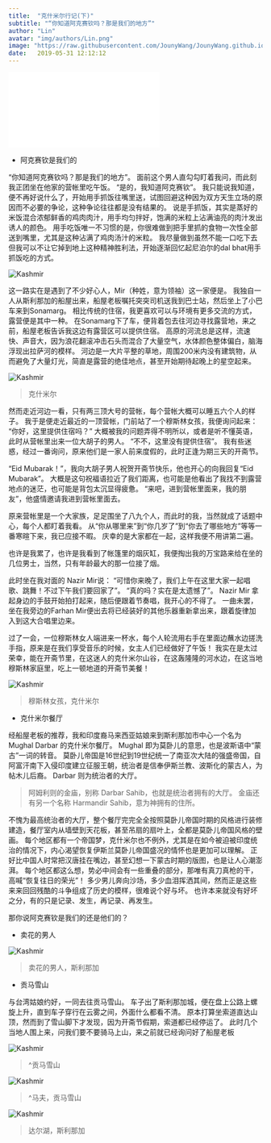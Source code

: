 ```yaml
---
title:  "克什米尔行记(下)"
subtitle: "“你知道阿克赛钦吗？那是我们的地方”"
author: "Lin"
avatar: "img/authors/Lin.png"
image: "https://raw.githubusercontent.com/JounyWang/JounyWang.github.io/master/_posts/travel/img/IMG_9813.JPG"
date:   2019-05-31 12:12:12
---
```

<iframe frameborder="no" border="0" marginwidth="0" marginheight="0" src="//music.163.com/outchain/player?type=2&id=488919853&auto=1&height=66"></iframe>



 - 阿克赛钦是我们的

“你知道阿克赛钦吗？那是我们的地方”。
面前这个男人直勾勾盯着我问，而此刻我正团坐在他家的营帐里吃午饭。
“是的，我知道阿克赛钦”。
我只能说我知道，便不再好说什么了，开始用手抓饭往嘴里送，试图回避这种因为双方天生立场的原因而不必要的争论，这种争论往往都是没有结果的。
说是手抓饭，其实是蒸好的米饭混合浓郁鲜香的鸡肉肉汁，用手均匀拌好，饱满的米粒上沾满油亮的肉汁发出诱人的颜色。
用手吃饭唯一不习惯的是，你很难做到把手里抓的食物一次性全部送到嘴里，尤其是这种沾满了鸡肉汤汁的米粒。
我尽量做到虽然不能一口吃下去但我可以不让它掉到地上这种精神胜利法，开始逐渐回忆起尼泊尔的dal bhat用手抓饭吃的方式。

![Kashmir](https://raw.githubusercontent.com/JounyWang/JounyWang.github.io/master/_posts/travel/img/IMG_9800.JPG)

这一路实在是遇到了不少好心人，Mir（种姓，意为领袖）这一家便是。
我独自一人从斯利那加的船屋出来，船屋老板嘱托突突司机送我到巴士站，然后坐上了小巴车来到Sonamarg。
相比传统的住宿，我更喜欢可以与环境有更多交流的方式，露营便是其中一种。
在Sonamarg下了车，便背着包去往河边寻找露营地，来之前，船屋老板告诉我这边有露营区可以提供住宿。
高原的河流总是这样，流速快、声音大，因为浪花翻滚冲击石头而混合了大量空气，水体颜色整体偏白，脑海浮现出拉萨河的模样。
河边是一大片平整的草地，周围200米内没有建筑物，从而避免了大量灯光，简直是露营的绝佳地点，甚至开始期待起晚上的星空起来。

![Kashmir](https://raw.githubusercontent.com/JounyWang/JounyWang.github.io/master/_posts/travel/img/IMG_9817.JPG)
>克什米尔

然而走近河边一看，只有两三顶大号的营帐，每个营帐大概可以睡五六个人的样子。
我于是便走近最近的一顶营帐，门前站了一个穆斯林女孩，我便询问起来：
“你好，这里提供住宿吗？”
大概被我的问题弄得不明所以，或者是听不懂英语，此时从营帐里出来一位大胡子的男人。
“不不，这里没有提供住宿”。
我有些迷惑，经过一番询问，原来他们是一家人前来度假的，此时正逢为期三天的开斋节。

“Eid Mubarak！”，我向大胡子男人祝贺开斋节快乐，他也开心的向我回复“Eid Mubarak”。
大概是这句祝福语拉近了我们距离，也可能是他看出了我找不到露营地点的迷茫，也可能是背包太沉显得疲惫。
“来吧，进到营帐里面来，我的朋友”，他盛情邀请我进到营帐里面去。

原来营帐里是一个大家族，足足围坐了八九个人，而此时的我，当然就成了话题中心，每个人都盯着我看。
从“你从哪里来”到“你几岁了”到“你去了哪些地方”等等一番寒暄下来，我已应接不暇。
庆幸的是大家都在一起，这样我便不用讲第二遍。

也许是我累了，也许是我看到了帐篷里的烟灰缸，我便掏出我的万宝路来给在坐的几位男士，当然，只有年龄最大的那一位接了烟。

此时坐在我对面的 Nazir Mir说：
“可惜你来晚了，我们上午在这里大家一起唱歌、跳舞！不过下午我们要回家了”。
“真的吗？实在是太遗憾了”。
Nazir Mir 拿起身边的手鼓开始拍打起来，随后便跟着节奏唱，我开心的不得了。
一曲未罢，坐在我旁边的Farhan Mir便出去将已经装好的其他乐器重新拿出来，跟着旋律加入到这大合唱里边来。


过了一会，一位穆斯林女人端进来一杯水，每个人轮流用右手在里面边蘸水边搓洗手指，原来是在我们享受音乐的时候，女主人们已经做好了午饭！
我实在是太过荣幸，能在开斋节里，在这迷人的克什米尔山谷，在这轰隆隆的河水边，在这当地穆斯林家庭里，吃上一顿地道的开斋节美餐！

![Kashmir](https://raw.githubusercontent.com/JounyWang/JounyWang.github.io/master/_posts/travel/img/IMG_9813.JPG)
>穆斯林女孩，克什米尔



 - 克什米尔餐厅

经船屋老板的推荐，我和印度裔马来西亚姑娘来到斯利那加市中心一个名为 Mughal Darbar 的克什米尔餐厅。
Mughal 即为莫卧儿的意思，也是波斯语中“蒙古”一词的转音。
莫卧儿帝国是16世纪到19世纪统一了南亚次大陆的强盛帝国，自阿富汗南下入侵印度建立征服王朝，统治者是信奉伊斯兰教、波斯化的蒙古人，为帖木儿后裔。
Darbar 则为统治者的大厅。

>阿姆利则的金庙，别称 Darbar Sahib，也就是统治者拥有的大厅。
金庙还有另一个名称 Harmandir Sahib，意为神拥有的住所。

不愧为最高统治者的大厅，整个餐厅完完全全按照莫卧儿帝国时期的风格进行装修建造，餐厅室内从墙壁到天花板，甚至吊扇的扇叶上，全都是莫卧儿帝国风格的壁画。
每个地区都有一个帝国梦，克什米尔也不例外，尤其是在如今被迫被印度统治的情况下，内心渴望恢复伊斯兰莫卧儿帝国盛况的情怀也是更加可以理解。
正好比中国人时常把汉唐挂在嘴边，甚至幻想一下蒙古时期的版图，也是让人心潮澎湃。
每个地区都这么想，势必中间会有一些重叠的部分，那唯有真刀真枪的干，高喊“恢复往日的荣光”！
多少男儿奔向沙场，多少血泪挥洒其间，然而正是这些来来回回残酷的斗争组成了历史的模样，很难说个好与坏。
也许本来就没有好坏之分，有的只是记录、发生，再记录、再发生。

那你说阿克赛钦是我们的还是他们的？


 - 卖花的男人

![Kashmir](https://raw.githubusercontent.com/JounyWang/JounyWang.github.io/master/_posts/travel/img/IMG_9584.JPG)
>卖花的男人，斯利那加

 - 贡马雪山

与台湾姑娘约好，一同去往贡马雪山。
车子出了斯利那加城，便在盘上公路上螺旋上升，直到车子穿行在云雾之间，外面什么都看不清。
原本打算坐索道直达山顶，然而到了雪山脚下才发现，因为开斋节假期，索道都已经停运了。
此时几个当地人围上来，问我们要不要骑马上山，来之前就已经询问好了船屋老板


![Kashmir](https://raw.githubusercontent.com/JounyWang/JounyWang.github.io/master/_posts/travel/img/IMG_9369.JPG)
>^贡马雪山

![Kashmir](https://raw.githubusercontent.com/JounyWang/JounyWang.github.io/master/_posts/travel/img/IMG_9415.JPG)
>^马夫，贡马雪山


![Kashmir](https://raw.githubusercontent.com/JounyWang/JounyWang.github.io/master/_posts/travel/img/IMG_9603.JPG)
>达尔湖，斯利那加




